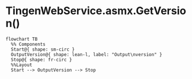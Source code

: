 <!-- u250716 -->

# TingenWebService.asmx.GetVersion()

```mermaid
flowchart TB
  %% Components      
  Start@{ shape: sm-circ }
  OutputVersion@{ shape: lean-l, label: "Output\nversion" }
  Stop@{ shape: fr-circ }
  %%Layout
  Start --> OutputVersion --> Stop
```
